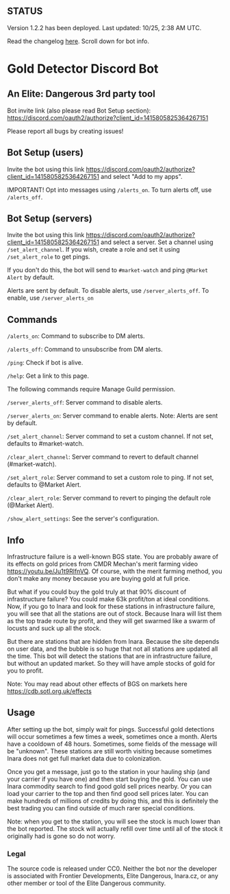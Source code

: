 ## STATUS
Version 1.2.2 has been deployed. Last updated: 10/25, 2:38 AM UTC.

Read the changelog [here](https://github.com/congenial-acorn/gold-detector/blob/main/CHANGELOG.md). Scroll down for bot info.

# Gold Detector Discord Bot
## An Elite: Dangerous 3rd party tool
Bot invite link (also please read Bot Setup section): https://discord.com/oauth2/authorize?client_id=1415805825364267151

Please report all bugs by creating issues!

## Bot Setup (users)
Invite the bot using this link https://discord.com/oauth2/authorize?client_id=1415805825364267151 and select "Add to my apps".

IMPORTANT! Opt into messages using `/alerts_on`. To turn alerts off, use `/alerts_off`.

## Bot Setup (servers)
Invite the bot using this link https://discord.com/oauth2/authorize?client_id=1415805825364267151 and select a server.
Set a channel using `/set_alert_channel`. If you wish, create a role and set it using `/set_alert_role` to get pings.

If you don't do this, the bot will send to `#market-watch` and ping `@Market Alert` by default.

Alerts are sent by default. To disable alerts, use `/server_alerts_off`. To enable, use `/server_alerts_on`

## Commands
`/alerts_on`: Command to subscribe to DM alerts.

`/alerts_off`: Command to unsubscribe from DM alerts.

`/ping`: Check if bot is alive.

`/help`: Get a link to this page.

The following commands require Manage Guild permission.

`/server_alerts_off`: Server command to disable alerts.

`/server_alerts_on`: Server command to enable alerts. Note: Alerts are sent by default.

`/set_alert_channel`: Server command to set a custom channel. If not set, defaults to #market-watch.

`/clear_alert_channel`: Server command to revert to default channel (#market-watch).

`/set_alert_role`: Server command to set a custom role to ping. If not set, defaults to @Market Alert.

`/clear_alert_role`: Server command to revert to pinging the default role (@Market Alert).

`/show_alert_settings`: See the server's configuration.

## Info
Infrastructure failure is a well-known BGS state. You are probably aware of its effects on gold prices from CMDR Mechan's merit farming video https://youtu.be/Ju1t9RlfnVQ.
Of course, with the merit farming method, you don't make any money because you are buying gold at full price.

But what if you could buy the gold truly at that 90% discount of infrastructure failure? You could make 63k profit/ton at ideal conditions.
Now, if you go to Inara and look for these stations in infrastructure failure, you will see that all the stations are out of stock. Because Inara will list them as the top trade route by profit, and they will get swarmed like a swarm of locusts and suck up all the stock.

But there are stations that are hidden from Inara. Because the site depends on user data, and the bubble is so huge that not all stations are updated all the time.
This bot will detect the stations that are in infrastructure failure, but without an updated market. So they will have ample stocks of gold for you to profit.

Note: You may read about other effects of BGS on markets here https://cdb.sotl.org.uk/effects

## Usage
After setting up the bot, simply wait for pings. Successful gold detections will occur sometimes a few times a week, sometimes once a month. Alerts have a cooldown of 48 hours. Sometimes, some fields of the message will be "unknown". These stations are still worth visiting because sometimes Inara does not get full market data due to colonization.

Once you get a message, just go to the station in your hauling ship (and your carrier if you have one) and then start buying the gold. You can use Inara commodity search to find good gold sell prices nearby. Or you can load your carrier to the top and then find good sell prices later. You can make hundreds of millions of credits by doing this, and this is definitely the best trading you can find outside of much rarer special conditions. 

Note: when you get to the station, you will see the stock is much lower than the bot reported. The stock will actually refill over time until all of the stock it originally had is gone so do not worry.

### Legal
The source code is released under CC0. Neither the bot nor the developer is associated with Frontier Developments, Elite Dangerous, Inara.cz, or any other member or tool of the Elite Dangerous community.
